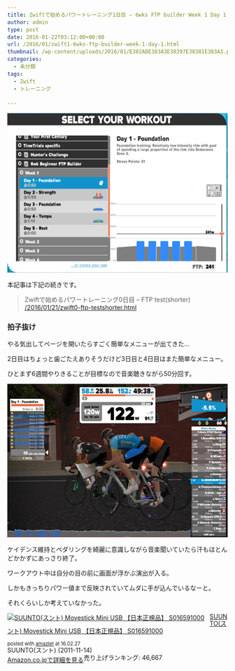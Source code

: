 ```yaml
---
title: Zwiftで始めるパワートレーニング1日目 – 6wks FTP builder Week 1 Day 1
author: admin
type: post
date: 2016-01-22T03:12:00+00:00
url: /2016/01/zwift1-6wks-ftp-builder-week-1-day-1.html
thumbnail: /wp-content/uploads/2016/01/E382ADE383A3E38397E38381E383A3.png
categories:
  - 未分類
tags:
  - Zwift
  - トレーニング

---
```

<div class="separator" style="clear: both; text-align: center;">
  <img border="0" height="364" src="/wp-content/uploads/2016/01/E382ADE383A3E38397E38381E383A3.png" width="640" />
</div>

本記事は下記の続きです。

<blockquote class="tr_bq">
  <p>
    Zwiftで始めるパワートレーニング0日目 &#8211; FTP test(shorter)<br /> <a href="/2016/01/21/zwift0-ftp-testshorter.html">/2016/01/21/zwift0-ftp-testshorter.html</a>
  </p>
</blockquote>



### 拍子抜け

やる気出してページを開いたらすごく簡単なメニューが出てきた…

2日目はちょっと歯ごたえありそうだけど3日目と4日目はまた簡単なメニュー。

ひとまず6週間やりきることが目標なので音楽聴きながら50分回す。

<div class="separator" style="clear: both; text-align: center;">
  <img border="0" height="350" src="/wp-content/uploads/2016/01/2016-01-22_2048172.jpg" width="640" />
</div>

ケイデンス維持とペダリングを綺麗に意識しながら音楽聞いていたら汗もほとんどかかずにあっさり終了。

ワークアウト中は自分の目の前に画面が浮かぶ演出が入る。

しかもきっちりパワー値まで反映されていてムダに手が込んでいるなーと。

それくらいしか考えていなかった。

<div class="amazlet-box" style="margin-bottom: 0px;">
  <div class="amazlet-image" style="float: left; margin: 0px 12px 1px 0px;">
    <a href="http://www.amazon.co.jp/exec/obidos/ASIN/B0050GL5GM/gensobunya-22/ref=nosim/" name="amazletlink" target="_blank"><img alt="SUUNTO(スント) Movestick Mini USB 【日本正規品】 S016591000" src="https://images-fe.ssl-images-amazon.com/images/I/41MImoh-wkL._SL160_.jpg" style="border: none;" /></a>
  </div>

  <div class="amazlet-info" style="line-height: 120%; margin-bottom: 10px;">
    <div class="amazlet-name" style="line-height: 120%; margin-bottom: 10px;">
<a href="http://www.amazon.co.jp/exec/obidos/ASIN/B0050GL5GM/gensobunya-22/ref=nosim/" name="amazletlink" target="_blank">SUUNTO(スント) Movestick Mini USB 【日本正規品】 S016591000</a></p>

<div class="amazlet-powered-date" style="font-size: 80%; line-height: 120%; margin-top: 5px;">
  posted with <a href="http://www.amazlet.com/" target="_blank" title="amazlet">amazlet</a> at 16.02.27
</div>


<div class="amazlet-detail">
SUUNTO(スント) (2011-11-14)<br /> 売り上げランキング: 46,667


<div class="amazlet-sub-info" style="float: left;">
<div class="amazlet-link" style="margin-top: 5px;">
  <a href="http://www.amazon.co.jp/exec/obidos/ASIN/B0050GL5GM/gensobunya-22/ref=nosim/" name="amazletlink" target="_blank">Amazon.co.jpで詳細を見る</a>
</div>

  </div>

  <div class="amazlet-footer" style="clear: left;">
  </div>
</div>

